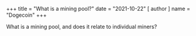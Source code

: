 +++
title = "What is a mining pool?"
date = "2021-10-22"
[ author ]
  name = "Dogecoin"
+++

What is a mining pool, and does it relate to individual miners?
